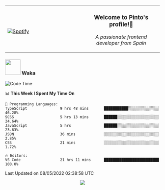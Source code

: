 <table width="100%" align="center"> 
  <tr>
  <td width="50%">
      
&nbsp; <br> [![Spotify](https://novatorem-zeta-rust.vercel.app/api/spotify)](https://open.spotify.com/user/novatorem-zeta-rust)

  </td>
  <td width="50%">
    <h3 align="center">Welcome to Pinto's profile!👋</h3>
    <p align="center"><em>A passionate frontend developer from Spain</em></p>
  </td>
  </table>

### <img src="https://media.giphy.com/media/VgCDAzcKvsR6OM0uWg/giphy.gif" width="50"> Waka

  <!--START_SECTION:waka-->
![Code Time](http://img.shields.io/badge/Code%20Time-322%20hrs%2059%20mins-blue)

📊 **This Week I Spent My Time On** 

```text
💬 Programming Languages: 
TypeScript               9 hrs 48 mins       ███████████░░░░░░░░░░░░░░   46.28% 
SCSS                     5 hrs 13 mins       ██████░░░░░░░░░░░░░░░░░░░   24.64% 
JavaScript               5 hrs               ██████░░░░░░░░░░░░░░░░░░░   23.63% 
JSON                     36 mins             ░░░░░░░░░░░░░░░░░░░░░░░░░   2.85% 
CSS                      21 mins             ░░░░░░░░░░░░░░░░░░░░░░░░░   1.72%

🔥 Editors: 
VS Code                  21 hrs 11 mins      █████████████████████████   100.0%

```


 Last Updated on 08/05/2022 02:38:58 UTC
<!--END_SECTION:waka-->

<div align="center">
<img src="https://github-readme-stats-gilt-tau.vercel.app/api/top-langs/?username=pinto-hub&layout=compact&theme=dracula" />
</div>
